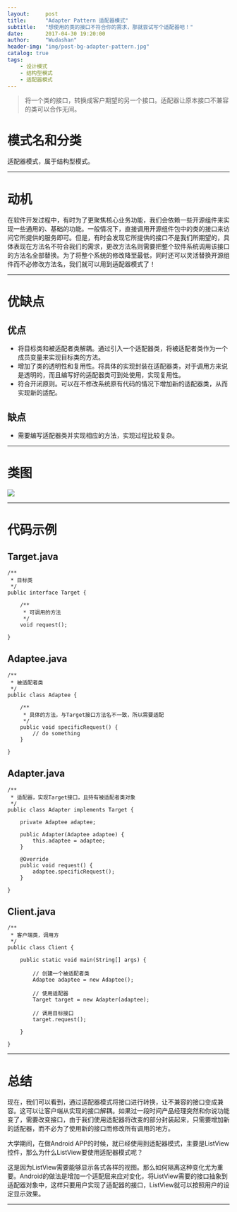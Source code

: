 ```yaml
---
layout:     post
title:      "Adapter Pattern 适配器模式"
subtitle:   "想使用的类的接口不符合你的需求，那就尝试写个适配器吧！"
date:       2017-04-30 19:20:00
author:     "Wudashan"
header-img: "img/post-bg-adapter-pattern.jpg"
catalog: true
tags:
    - 设计模式
    - 结构型模式
    - 适配器模式
---
```



> 将一个类的接口，转换成客户期望的另一个接口。适配器让原本接口不兼容的类可以合作无间。

# 模式名和分类
适配器模式，属于结构型模式。

---


# 动机
在软件开发过程中，有时为了更聚焦核心业务功能，我们会依赖一些开源组件来实现一些通用的、基础的功能。一般情况下，直接调用开源组件包中的类的接口来访问它所提供的服务即可。但是，有时会发现它所提供的接口不是我们所期望的，具体表现在方法名不符合我们的需求，更改方法名则需要把整个软件系统调用该接口的方法名全部替换。为了将整个系统的修改降至最低，同时还可以灵活替换开源组件而不必修改方法名，我们就可以用到适配器模式了！

---

# 优缺点
## 优点

 - 将目标类和被适配者类解耦。通过引入一个适配器类，将被适配者类作为一个成员变量来实现目标类的方法。
 - 增加了类的透明性和复用性。将具体的实现封装在适配器类，对于调用方来说是透明的，而且编写好的适配器类可到处使用，实现复用性。
 - 符合开闭原则。可以在不修改系统原有代码的情况下增加新的适配器类，从而实现新的适配。

## 缺点

 - 需要编写适配器类并实现相应的方法，实现过程比较复杂。

---

# 类图
![](http://o7x0ygc3f.bkt.clouddn.com/%E9%80%82%E9%85%8D%E5%99%A8%E6%A8%A1%E5%BC%8F.png)

---

# 代码示例

## Target.java
```
/**
 * 目标类
 */
public interface Target {

    /**
     * 可调用的方法
     */
    void request();

}
```

## Adaptee.java
```
/**
 * 被适配者类
 */
public class Adaptee {

    /**
     * 具体的方法，与Target接口方法名不一致，所以需要适配
     */
    public void specificRequest() {
        // do something
    }

}
```

## Adapter.java
```
/**
 * 适配器，实现Target接口，且持有被适配者类对象
 */
public class Adapter implements Target {

    private Adaptee adaptee;

    public Adapter(Adaptee adaptee) {
        this.adaptee = adaptee;
    }

    @Override
    public void request() {
        adaptee.specificRequest();
    }

}
```

## Client.java
```
/**
 * 客户端类，调用方
 */
public class Client {

    public static void main(String[] args) {

        // 创建一个被适配者类
        Adaptee adaptee = new Adaptee();

        // 使用适配器
        Target target = new Adapter(adaptee);

        // 调用目标接口
        target.request();

    }

}
```

---

# 总结
现在，我们可以看到，通过适配器模式将接口进行转换，让不兼容的接口变成兼容。这可以让客户端从实现的接口解耦。如果过一段时间产品经理突然和你说功能变了，需要改变接口，由于我们使用适配器将改变的部分封装起来，只需要增加新的适配器，而不必为了使用新的接口而修改所有调用的地方。

大学期间，在做Android APP的时候，就已经使用到适配器模式，主要是ListView控件，那么为什么ListView要使用适配器模式呢？

这是因为ListView需要能够显示各式各样的视图。那么如何隔离这种变化尤为重要。Android的做法是增加一个适配层来应对变化，将ListView需要的接口抽象到适配器对象中，这样只要用户实现了适配器的接口，ListView就可以按照用户的设定显示效果。

---
